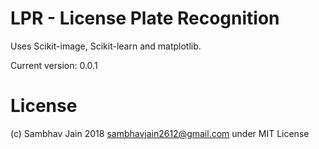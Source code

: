 # LPR - License Plate Recognition

Uses Scikit-image, Scikit-learn and matplotlib.

Current version: 0.0.1

# License

(c) Sambhav Jain 2018 sambhavjain2612@gmail.com under MIT License
